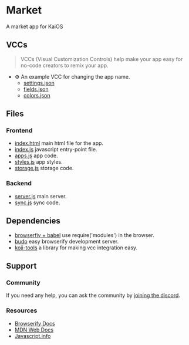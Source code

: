 # Market
A market app for KaiOS

## VCCs
> VCCs (Visual Customization Controls) help make your app easy for no-code creators to remix your app.
- ⚙️ An example VCC for changing the app name.
    * [settings.json](#~/.koji/customization/settings.json!visual)
    * [fields.json](#~/.koji/customization/fields.json!visual)
    * [colors.json](#~/.koji/customization/colors.json!visual)

## Files
### Frontend
- [index.html](#~/frontend/index.html) main html file for the app.
- [index.js](#~/frontend/index.js) javascript entry-point file.
- [apps.js](#~/frontend/app.js) app code.
- [styles.js](#~/frontend/styles.js) app styles.
- [storage.js](#~/frontend/storage.js) storage code.
### Backend
- [server.js](#~/backend/server.js) main server.
- [sync.js](#~/backend/sync.js) sync code.

## Dependencies
- [browserfiy + babel](http://browserify.org/) use require('modules') in the browser.
- [budo](https://github.com/mattdesl/budo) easy browserify development server.
- [koji-tools](https://www.npmjs.com/package/koji-tools) a library for making vcc integration easy.

## Support
### Community
If you need any help, you can ask the community by [joining the discord](https://discordapp.com/invite/eQuMJF6).

### Resources
- [Browserify Docs](https://github.com/browserify/browserify)
- [MDN Web Docs](https://developer.mozilla.org/en-US/)
- [Javascript.info](http://javascript.info/)
